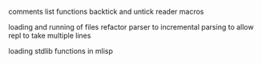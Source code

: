 comments
list functions
backtick and untick reader macros

loading and running of files
refactor parser to incremental parsing to allow repl to take multiple lines

loading stdlib functions in mlisp
